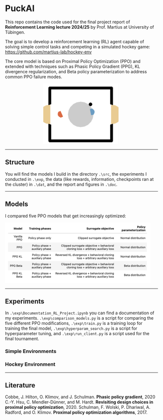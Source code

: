 # PuckAI

This repo contains the code used for the final project report of **Reinforcement Learning lecture 2024/25** by Prof. Martius at University of Tübingen.

The goal is to develop a reinforcement learning (RL) agent capable of solving simple control tasks and competing in a simulated hockey game: https://github.com/martius-lab/hockey-env 

The core model is based on Proximal Policy Optimization (PPO) and extended with techniques such as Phasic Policy Gradient (PPG), KL divergence regularization, and Beta policy parameterization to address common PPO failure modes.

<p align = "center">
  <img src = "doc/fig/hockey_image.png" height = "200">
</p>


---

## Structure

You will find the models I build in the directory `.\src`, the experiments I conducted in `.\exp`, the data (like rewards, information, checkpoints ran at the cluster) in `.\dat`, and the report and figures in `.\doc`.

---

## Models

I compared five PPO models that get increasingly optimized:

<p align>
  <img src = "doc/fig/overview_models.png" height = "200">
</p>

---

## Experiments

In `.\exp\Documentation_RL_Project.ipynb` you can find a documentation of my experiments. `.\exp\comparison_models.py` is a script for comparing the five different PPO modifications, `.\exp\train.py` is a training loop for training the final model, `.\exp\hyperparam_search.py` is a script for hyperparameter tuning, and `.\exp\run_client.py` is a script used for the final tournament.

### Simple Environments

### Hockey Environment



---

## Literature

Cobbe, J. Hilton, O. Klimov, and J. Schulman. **Phasic policy gradient**, 2020
C.-Y. Hsu, C. Mendler-Dünner, and M. Hardt. **Revisiting design choices in proximal policy optimization**, 2020.
Schulman, F. Wolski, P. Dhariwal, A. Radford, and O. Klimov. **Proximal policy optimization algorithms**, 2017.
